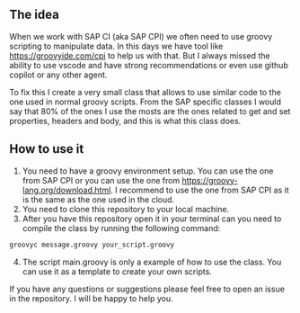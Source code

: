 ## The idea

When we work with SAP CI (aka SAP CPI) we often need to use groovy scripting to manipulate data.
In this days we have tool like https://groovyide.com/cpi to help us with that. But I always missed the ability to use vscode and have strong recommendations or even use github copilot or any other agent.

To fix this I create a very small class that allows to use similar code to the one used in normal groovy scripts.
From the SAP specific classes I would say that 80% of the ones I use the mosts are the ones related to get and set properties, headers and body, and this is what this class does.

## How to use it

1. You need to have a groovy environment setup. You can use the one from SAP CPI or you can use the one from https://groovy-lang.org/download.html. I recommend to use the one from SAP CPI as it is the same as the one used in the cloud.
2. You need to clone this repository to your local machine.
3. After you have this repository open it in your terminal can you need to compile the class by running the following command:

```bash
groovyc message.groovy your_script.groovy
```

4. The script main.groovy is only a example of how to use the class. You can use it as a template to create your own scripts.

If you have any questions or suggestions please feel free to open an issue in the repository. I will be happy to help you.
